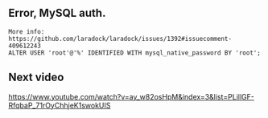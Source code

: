 ## Error, MySQL auth.

```
More info: https://github.com/laradock/laradock/issues/1392#issuecomment-409612243
ALTER USER 'root'@'%' IDENTIFIED WITH mysql_native_password BY 'root';
```

## Next video

https://www.youtube.com/watch?v=ay_w82osHpM&index=3&list=PLillGF-RfqbaP_71rOyChhjeK1swokUIS